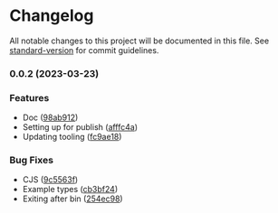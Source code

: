 # Changelog

All notable changes to this project will be documented in this file. See [standard-version](https://github.com/conventional-changelog/standard-version) for commit guidelines.

### 0.0.2 (2023-03-23)


### Features

* Doc ([98ab912](https://github.com/christopher-caldwell/bulk-webp-converter/commit/98ab9127265a4a9b702553262b897647026fb169))
* Setting up for publish ([afffc4a](https://github.com/christopher-caldwell/bulk-webp-converter/commit/afffc4a1d1eb0c5083c664644aa320966059164a))
* Updating tooling ([fc9ae18](https://github.com/christopher-caldwell/bulk-webp-converter/commit/fc9ae181b93ddfa722ea7425d2ee7b91d2946e53))


### Bug Fixes

* CJS ([9c5563f](https://github.com/christopher-caldwell/bulk-webp-converter/commit/9c5563f0b13de202abb3884276c3b03b015fc1e6))
* Example types ([cb3bf24](https://github.com/christopher-caldwell/bulk-webp-converter/commit/cb3bf24bfe71bd95286c58dcbaed075b8e4d7fff))
* Exiting after bin ([254ec98](https://github.com/christopher-caldwell/bulk-webp-converter/commit/254ec989b4532d2d7c1c68bdcfafd6ff4c5e98de))
